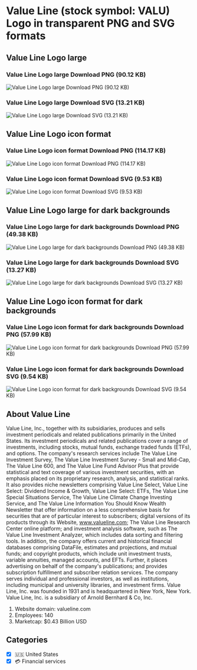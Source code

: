 # Value Line (stock symbol: VALU) Logo in transparent PNG and SVG formats

## Value Line Logo large

### Value Line Logo large Download PNG (90.12 KB)

![Value Line Logo large Download PNG (90.12 KB)](/img/orig/VALU_BIG-a359c9dd.png)

### Value Line Logo large Download SVG (13.21 KB)

![Value Line Logo large Download SVG (13.21 KB)](/img/orig/VALU_BIG-a3ce60a1.svg)

## Value Line Logo icon format

### Value Line Logo icon format Download PNG (114.17 KB)

![Value Line Logo icon format Download PNG (114.17 KB)](/img/orig/VALU-83c3c845.png)

### Value Line Logo icon format Download SVG (9.53 KB)

![Value Line Logo icon format Download SVG (9.53 KB)](/img/orig/VALU-51535296.svg)

## Value Line Logo large for dark backgrounds

### Value Line Logo large for dark backgrounds Download PNG (49.38 KB)

![Value Line Logo large for dark backgrounds Download PNG (49.38 KB)](/img/orig/VALU_BIG.D-0a99b95c.png)

### Value Line Logo large for dark backgrounds Download SVG (13.27 KB)

![Value Line Logo large for dark backgrounds Download SVG (13.27 KB)](/img/orig/VALU_BIG.D-fc003285.svg)

## Value Line Logo icon format for dark backgrounds

### Value Line Logo icon format for dark backgrounds Download PNG (57.99 KB)

![Value Line Logo icon format for dark backgrounds Download PNG (57.99 KB)](/img/orig/VALU.D-9cabcf1b.png)

### Value Line Logo icon format for dark backgrounds Download SVG (9.54 KB)

![Value Line Logo icon format for dark backgrounds Download SVG (9.54 KB)](/img/orig/VALU.D-d0402ed5.svg)

## About Value Line

Value Line, Inc., together with its subsidiaries, produces and sells investment periodicals and related publications primarily in the United States. Its investment periodicals and related publications cover a range of investments, including stocks, mutual funds, exchange traded funds (ETFs), and options. The company's research services include The Value Line Investment Survey, The Value Line Investment Survey - Small and Mid-Cap, The Value Line 600, and The Value Line Fund Advisor Plus that provide statistical and text coverage of various investment securities, with an emphasis placed on its proprietary research, analysis, and statistical ranks. It also provides niche newsletters comprising Value Line Select, Value Line Select: Dividend Income & Growth, Value Line Select: ETFs, The Value Line Special Situations Service, The Value Line Climate Change Investing Service, and The Value Line Information You Should Know Wealth Newsletter that offer information on a less comprehensive basis for securities that are of particular interest to subscribers; digital versions of its products through its Website, www.valueline.com; The Value Line Research Center online platform; and investment analysis software, such as The Value Line Investment Analyzer, which includes data sorting and filtering tools. In addition, the company offers current and historical financial databases comprising DataFile, estimates and projections, and mutual funds; and copyright products, which include unit investment trusts, variable annuities, managed accounts, and EFTs. Further, it places advertising on behalf of the company's publications; and provides subscription fulfillment and subscriber relation services. The company serves individual and professional investors, as well as institutions, including municipal and university libraries, and investment firms. Value Line, Inc. was founded in 1931 and is headquartered in New York, New York. Value Line, Inc. is a subsidiary of Arnold Bernhard & Co, Inc.

1. Website domain: valueline.com
2. Employees: 140
3. Marketcap: $0.43 Billion USD


## Categories
- [x] 🇺🇸 United States
- [x] 💳 Financial services
